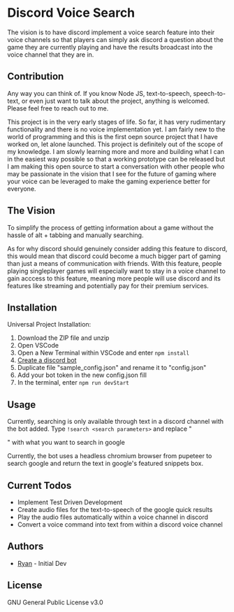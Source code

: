 # Discord Voice Search
The vision is to have discord implement a voice search feature into their voice channels so that players can simply ask discord a question about the game they are currently playing and have the results broadcast into the voice channel that they are in.

## Contribution
Any way you can think of. If you know Node JS, text-to-speech, speech-to-text, or even just want to talk about the project, anything is welcomed. Please feel free to reach out to me.

This project is in the very early stages of life. So far, it has very rudimentary functionality and there is no voice implementation yet. I am fairly new to the world of programming and this is the first oepn source project that I have worked on, let alone launched. This project is definitely out of the scope of my knowledge. I am slowly learning more and more and building what I can in the easiest way possible so that a working prototype can be released but I am making this open source to start a conversation with other people who may be passionate in the vision that I see for the future of gaming where your voice can be leveraged to make the gaming experience better for everyone.

## The Vision
To simplify the process of getting information about a game without the hassle of alt + tabbing and manually searching.

As for why discord should genuinely consider adding this feature to discord, this would mean that discord could become a much bigger part of gaming than just a means of communication with friends. With this feature, people playing singleplayer games will especially want to stay in a voice channel to gain acccess to this feature, meaning more people will use discord and its features like streaming and potentially pay for their premium services. 

## Installation
Universal Project Installation:
1. Download the ZIP file and unzip
2. Open VSCode
3. Open a New Terminal within VSCode and enter `npm install`
5. [Create a discord bot](https://discordpy.readthedocs.io/en/latest/discord.html)
6. Duplicate file "sample_config.json" and rename it to "config.json"
7. Add your bot token in the new config.json fill
8. In the terminal, enter `npm run devStart`

## Usage
Currently, searching is only available through text in a discord channel with the bot added.
Type `!search <search parameters>` and replace "<search parameters>" with what you want to search in google

Currently, the bot uses a headless chromium browser from pupeteer to search google and return the text in google's featured snippets box.

## Current Todos
* Implement Test Driven Development
* Create audio files for the text-to-speech of the google quick results
* Play the audio files automatically within a voice channel in discord
* Convert a voice command into text from within a discord voice channel

## Authors
* [Ryan](https://ryancarr.ca "ryancarr.ca") - Initial Dev 

## License
GNU General Public License v3.0
